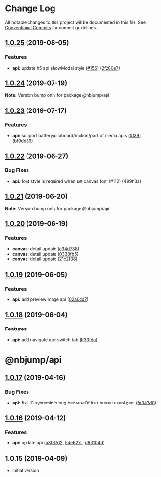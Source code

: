 # Change Log

All notable changes to this project will be documented in this file.
See [Conventional Commits](https://conventionalcommits.org) for commit guidelines.

## [1.0.25](https://github.com/MengFangui/Nbjump/compare/@nbjump/api@1.0.24...@nbjump/api@1.0.25) (2019-08-05)


### Features

* **api:** update h5 api  showModal style ([#156](https://github.com/MengFangui/Nbjump/issues/156)) ([2f280e7](https://github.com/MengFangui/Nbjump/commit/2f280e7))


## [1.0.24](https://github.com/MengFangui/Nbjump/compare/@nbjump/api@1.0.23...@nbjump/api@1.0.24) (2019-07-19)

**Note:** Version bump only for package @nbjump/api



## [1.0.23](https://github.com/MengFangui/Nbjump/compare/@nbjump/api@1.0.22...@nbjump/api@1.0.23) (2019-07-17)


### Features

* **api:** support battery/clipboard/motion/part of media apis ([#139](https://github.com/MengFangui/Nbjump/issues/139)) ([bf9dd89](https://github.com/MengFangui/Nbjump/commit/bf9dd89))





## [1.0.22](https://github.com/MengFangui/Nbjump/compare/@nbjump/api@1.0.21...@nbjump/api@1.0.22) (2019-06-27)


### Bug Fixes

* **api:** font style is required when set canvas font ([#112](https://github.com/MengFangui/Nbjump/issues/112)) ([499ff3a](https://github.com/MengFangui/Nbjump/commit/499ff3a))





## [1.0.21](https://github.com/MengFangui/Nbjump/compare/@nbjump/api@1.0.20...@nbjump/api@1.0.21) (2019-06-20)

**Note:** Version bump only for package @nbjump/api





## [1.0.20](https://github.com/MengFangui/Nbjump/compare/@nbjump/api@1.0.19...@nbjump/api@1.0.20) (2019-06-19)


### Features

* **canvas:** detail update ([c34d738](https://github.com/MengFangui/Nbjump/commit/c34d738))
* **canvas:** detail update ([0338fb5](https://github.com/MengFangui/Nbjump/commit/0338fb5))
* **canvas:** detail update ([21c2f38](https://github.com/MengFangui/Nbjump/commit/21c2f38))





## [1.0.19](https://github.com/MengFangui/Nbjump/compare/@nbjump/api@1.0.18...@nbjump/api@1.0.19) (2019-06-05)


### Features

* **api:** add previewImage api ([02a0dd7](https://github.com/MengFangui/Nbjump/commit/02a0dd7))





## [1.0.18](https://github.com/MengFangui/Nbjump/compare/@nbjump/api@1.0.17...@nbjump/api@1.0.18) (2019-06-04)


### Features

* **api:** add navigate api: switch tab ([ff33fda](https://github.com/MengFangui/Nbjump/commit/ff33fda))





# @nbjump/api

## [1.0.17](https://github.com/MengFangui/Nbjump/compare/@nbjump/api@1.0.16...@nbjump/api@1.0.17) (2019-04-16)


### Bug Fixes

* **api:** fix UC systeminfo bug becauseOf its unusual userAgent ([fa347d0](https://github.com/MengFangui/Nbjump/commit/fa347d0))



## [1.0.16](https://github.com/MengFangui/Nbjump/compare/@nbjump/api@1.0.16...@nbjump/api@1.0.16) (2019-04-12)


### Features

* **api:** update api ([a3017d2](https://github.com/MengFangui/Nbjump/commit/a3017d2), [5de627c](https://github.com/MengFangui/Nbjump/commit/5de627c), [d63104d](https://github.com/MengFangui/Nbjump/commit/d63104d))

## 1.0.15 (2019-04-09)

- initial version

